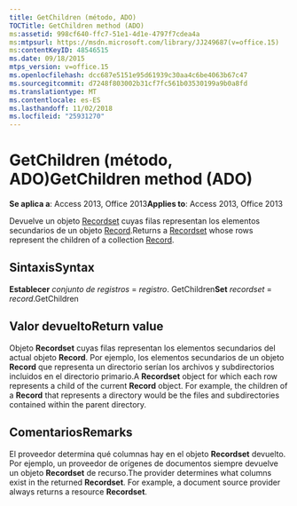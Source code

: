 ```yaml
---
title: GetChildren (método, ADO)
TOCTitle: GetChildren method (ADO)
ms:assetid: 998cf640-ffc7-51e1-4d1e-4797f7cdea4a
ms:mtpsurl: https://msdn.microsoft.com/library/JJ249687(v=office.15)
ms:contentKeyID: 48546515
ms.date: 09/18/2015
mtps_version: v=office.15
ms.openlocfilehash: dcc687e5151e95d61939c30aa4c6be4063b67c47
ms.sourcegitcommit: d7248f803002b31cf7fc561b03530199a9b0a8fd
ms.translationtype: MT
ms.contentlocale: es-ES
ms.lasthandoff: 11/02/2018
ms.locfileid: "25931270"
---
```

# <a name="getchildren-method-ado"></a><span data-ttu-id="19a3b-102">GetChildren (método, ADO)</span><span class="sxs-lookup"><span data-stu-id="19a3b-102">GetChildren method (ADO)</span></span>


<span data-ttu-id="19a3b-103">**Se aplica a**: Access 2013, Office 2013</span><span class="sxs-lookup"><span data-stu-id="19a3b-103">**Applies to**: Access 2013, Office 2013</span></span>


<span data-ttu-id="19a3b-104">Devuelve un objeto [Recordset](recordset-object-ado.md) cuyas filas representan los elementos secundarios de un objeto [Record](record-object-ado.md).</span><span class="sxs-lookup"><span data-stu-id="19a3b-104">Returns a [Recordset](recordset-object-ado.md) whose rows represent the children of a collection [Record](record-object-ado.md).</span></span>

## <a name="syntax"></a><span data-ttu-id="19a3b-105">Sintaxis</span><span class="sxs-lookup"><span data-stu-id="19a3b-105">Syntax</span></span>

<span data-ttu-id="19a3b-106">**Establecer** *conjunto de registros*  =  *registro*. GetChildren</span><span class="sxs-lookup"><span data-stu-id="19a3b-106">**Set** *recordset* = *record*.GetChildren</span></span>

## <a name="return-value"></a><span data-ttu-id="19a3b-107">Valor devuelto</span><span class="sxs-lookup"><span data-stu-id="19a3b-107">Return value</span></span>

<span data-ttu-id="19a3b-p101">Objeto **Recordset** cuyas filas representan los elementos secundarios del actual objeto **Record**. Por ejemplo, los elementos secundarios de un objeto **Record** que representa un directorio serían los archivos y subdirectorios incluidos en el directorio primario.</span><span class="sxs-lookup"><span data-stu-id="19a3b-p101">A **Recordset** object for which each row represents a child of the current **Record** object. For example, the children of a **Record** that represents a directory would be the files and subdirectories contained within the parent directory.</span></span>

## <a name="remarks"></a><span data-ttu-id="19a3b-110">Comentarios</span><span class="sxs-lookup"><span data-stu-id="19a3b-110">Remarks</span></span>

<span data-ttu-id="19a3b-p102">El proveedor determina qué columnas hay en el objeto **Recordset** devuelto. Por ejemplo, un proveedor de orígenes de documentos siempre devuelve un objeto **Recordset** de recurso.</span><span class="sxs-lookup"><span data-stu-id="19a3b-p102">The provider determines what columns exist in the returned **Recordset**. For example, a document source provider always returns a resource **Recordset**.</span></span>

